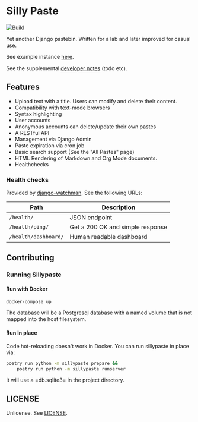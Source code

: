 # Silly Paste

[![Build](https://github.com/winny-/sillypaste/actions/workflows/build.yml/badge.svg)](https://github.com/winny-/sillypaste/actions/workflows/build.yml)

Yet another Django pastebin.  Written for a lab and later improved for casual
use.

See example instance [here](https://paste.winny.tech/).

See the supplemental [developer notes](./notes.org) (todo etc).

## Features

- Upload text with a title.  Users can modify and delete their content.
- Compatibility with text-mode browsers
- Syntax highlighting
- User accounts
- Anonymous accounts can delete/update their own pastes
- A RESTful API
- Management via Django Admin
- Paste expiration via cron job
- Basic search support (See the "All Pastes" page)
- HTML Rendering of Markdown and Org Mode documents.
- Healthchecks

### Health checks

Provided by [django-watchman][django-watchman].  See the following URLs:

| Path                 | Description                      |
|----------------------|----------------------------------|
| `/health/`           | JSON endpoint                    |
| `/health/ping/`      | Get a 200 OK and simple response |
| `/health/dashboard/` | Human readable dashboard         |

[django-watchman]: https://github.com/mwarkentin/django-watchman

## Contributing

### Running Sillypaste

#### Run with Docker

```bash
docker-compose up
```

The database will be a Postgresql database with a named volume that is not
mapped into the host filesystem.

#### Run In place

Code hot-reloading doesn't work in Docker.  You can run sillypaste in place via:

```bash
poetry run python -m sillypaste prepare &&
    poetry run python -m sillypaste runserver
```

It will use a =db.sqlite3= in the project directory.

## LICENSE

Unlicense.  See [LICENSE](./LICENSE).
